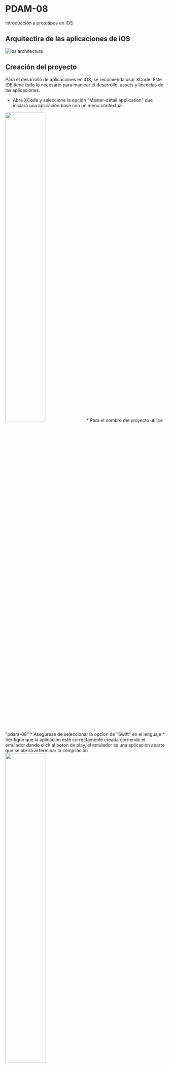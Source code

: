 # PDAM-08
introducción a prototipos en iOS 

## Arquitectira de las aplicaciones de iOS
![ios architecture](http://gabo.com.co/pdam/lab-8/lab-8-4.png) <!-- .element width="50%" -->

## Creación del proyecto
Para el desarrollo de aplicaciones en iOS, se recomienda usar XCode. Este IDE tiene todo lo necesario para manjear el desarrollo, assets y licencias de las aplicaciones.

* Abra XCode y seleccione la opción "Master-detail application" que iniciará una aplicación base con un menu contextual.
<img src="http://gabo.com.co/pdam/lab-8/lab-8-1.png" width="50%">
* Para el nombre del proyecto utilice "pdam-08"
* Asegurese de seleccionar la opcion de "Swift" en el lenguaje
* Verifique que la aplicación este correctamente creada corriendo el emulador dando click al boton de play, el emulador es una aplicación aparte que se abrirá al terminar la compilación
<img src="http://gabo.com.co/pdam/lab-8/lab-8-2.png" width="50%">
